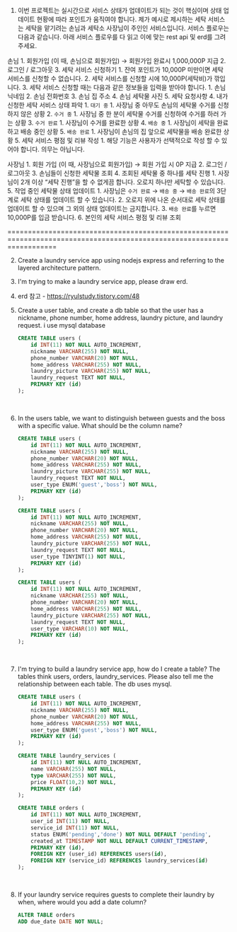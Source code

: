 1. 이번 프로젝트는 실시간으로 서비스 상태가 업데이트가 되는 것이 핵심이며 상태 업데이트 현황에 따라 포인트가 움직여야 합니다.
제가 예시로 제시하는 세탁 서비스는 세탁을 맡기려는 손님과 세탁소 사장님이 주인인 서비스입니다.
서비스 플로우는 다음과 같습니다.
아래 서비스 플로우를 다 읽고 이에 맞는 rest api 및 erd를 그려주세요.

손님
    1. 회원가입 (이 때, 손님으로 회원가입) → 회원가입 완료시 1,000,000P 지급
    2. 로그인 / 로그아웃
    3. 세탁 서비스 신청하기
        1. 잔여 포인트가 10,000P 미만이면 세탁 서비스를 신청할 수 없습니다.
        2. 세탁 서비스를 신청할 시에 10,000P(세탁비)가 깎입니다.
        3. 세탁 서비스 신청할 때는 다음과 같은 정보들을 입력을 받아야 합니다.
            1. 손님 닉네임
            2. 손님 전화번호
            3. 손님 집 주소
            4. 손님 세탁물 사진
            5. 세탁 요청사항
    4. 내가 신청한 세탁 서비스 상태 파악
        1. `대기 중`
            1. 사장님 중 아무도 손님의 세탁물 수거를 신청하지 않은 상황
        2. `수거 중`
            1. 사장님 중 한 분이 세탁물 수거를 신청하여 수거를 하러 가는 상황
        3. `수거 완료`
            1. 사장님이 수거를 완료한 상황
        4. `배송 중`
            1. 사장님이 세탁을 완료하고 배송 중인 상황
        5. `배송 완료`
            1. 사장님이 손님의 집 앞으로 세탁물을 배송 완료한 상황
    5. 세탁 서비스 평점 및 리뷰 작성
        1. 해당 기능은 사용자가 선택적으로 작성 할 수 있어야 합니다. 의무는 아닙니다.

사장님
    1. 회원 가입 (이 때, 사장님으로 회원가입) → 회원 가입 시 0P 지급
    2. 로그인 / 로그아웃
    3. 손님들이 신청한 세탁물 조회
    4. 조회된 세탁물 중 하나를 세탁 진행
        1. 사장님이 2개 이상 “세탁 진행”을 할 수 없게끔 합니다. 오로지 하나만 세탁할 수 있습니다.
    5. 작업 중인 세탁물 상태 업데이트
        1. 사장님은 `수거 완료` → `배송 중` → `배송 완료`의 3단계로 세탁 상태를 업데이트 할 수 있습니다.
        2. 오로지 위에 나온 순서대로 세탁 상태를 업데이트 할 수 있으며 그 외의 상태 업데이트는 금지합니다.
        3. `배송 완료`를 누르면 10,000P를 입금 받습니다.
    6. 본인의 세탁 서비스 평점 및 리뷰 조회

========================================================================================================================

2. Create a laundry service app using nodejs express and referring to the layered architecture pattern.<br/>

3. I'm trying to make a laundry service app, please draw erd.

4. erd 참고 - <https://ryulstudy.tistory.com/48>

5. Create a user table, and create a db table so that the user has a nickname, phone number, home address, laundry picture, and laundry request. i use mysql database

    ```SQL
    CREATE TABLE users (
        id INT(11) NOT NULL AUTO_INCREMENT,
        nickname VARCHAR(255) NOT NULL,
        phone_number VARCHAR(20) NOT NULL,
        home_address VARCHAR(255) NOT NULL,
        laundry_picture VARCHAR(255) NOT NULL,
        laundry_request TEXT NOT NULL,
        PRIMARY KEY (id)
    );
    ```

<br>

6. In the users table, we want to distinguish between guests and the boss with a specific value. What should be the column name?

    ```SQL
    CREATE TABLE users (
        id INT(11) NOT NULL AUTO_INCREMENT,
        nickname VARCHAR(255) NOT NULL,
        phone_number VARCHAR(20) NOT NULL,
        home_address VARCHAR(255) NOT NULL,
        laundry_picture VARCHAR(255) NOT NULL,
        laundry_request TEXT NOT NULL,
        user_type ENUM('guest','boss') NOT NULL,
        PRIMARY KEY (id)
    );
    ```

    ```SQL
    CREATE TABLE users (
        id INT(11) NOT NULL AUTO_INCREMENT,
        nickname VARCHAR(255) NOT NULL,
        phone_number VARCHAR(20) NOT NULL,
        home_address VARCHAR(255) NOT NULL,
        laundry_picture VARCHAR(255) NOT NULL,
        laundry_request TEXT NOT NULL,
        user_type TINYINT(1) NOT NULL,
        PRIMARY KEY (id)
    );
    ```

    ```SQL
    CREATE TABLE users (
        id INT(11) NOT NULL AUTO_INCREMENT,
        nickname VARCHAR(255) NOT NULL,
        phone_number VARCHAR(20) NOT NULL,
        home_address VARCHAR(255) NOT NULL,
        laundry_picture VARCHAR(255) NOT NULL,
        laundry_request TEXT NOT NULL,
        user_type VARCHAR(10) NOT NULL,
        PRIMARY KEY (id)
    );
    ```

<br/>

7. I'm trying to build a laundry service app, how do I create a table? The tables think users, orders, laundry_services. Please also tell me the relationship between each table. The db uses mysql.

    ```SQL
    CREATE TABLE users (
        id INT(11) NOT NULL AUTO_INCREMENT,
        nickname VARCHAR(255) NOT NULL,
        phone_number VARCHAR(20) NOT NULL,
        home_address VARCHAR(255) NOT NULL,
        user_type ENUM('guest','boss') NOT NULL,
        PRIMARY KEY (id)
    );

    CREATE TABLE laundry_services (
        id INT(11) NOT NULL AUTO_INCREMENT,
        name VARCHAR(255) NOT NULL,
        type VARCHAR(255) NOT NULL,
        price FLOAT(10,2) NOT NULL,
        PRIMARY KEY (id)
    );

    CREATE TABLE orders (
        id INT(11) NOT NULL AUTO_INCREMENT,
        user_id INT(11) NOT NULL,
        service_id INT(11) NOT NULL,
        status ENUM('pending','done') NOT NULL DEFAULT 'pending',
        created_at TIMESTAMP NOT NULL DEFAULT CURRENT_TIMESTAMP,
        PRIMARY KEY (id),
        FOREIGN KEY (user_id) REFERENCES users(id),
        FOREIGN KEY (service_id) REFERENCES laundry_services(id)
    );
    ```

<br>

8. If your laundry service requires guests to complete their laundry by when, where would you add a date column?

    ```SQL
    ALTER TABLE orders
    ADD due_date DATE NOT NULL;
    ```

<br>

